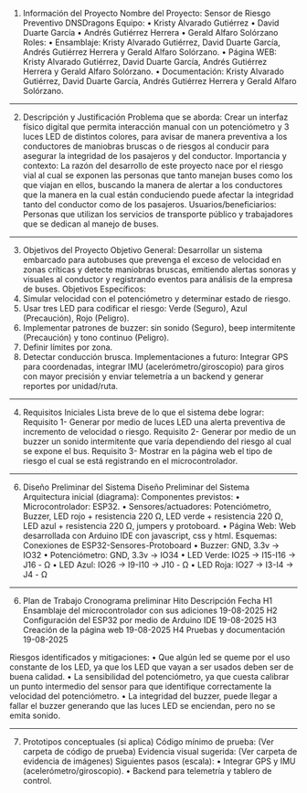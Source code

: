 1. Información del Proyecto
Nombre del Proyecto: Sensor de Riesgo Preventivo DNSDragons
Equipo: 
•	Kristy Alvarado Gutiérrez
•	David Duarte García
•	Andrés Gutiérrez Herrera
•	Gerald Alfaro Solórzano
Roles:
•	Ensamblaje: Kristy Alvarado Gutiérrez, David Duarte García, Andrés Gutiérrez Herrera y Gerald Alfaro Solórzano.
•	Página WEB: Kristy Alvarado Gutiérrez, David Duarte García, Andrés Gutiérrez Herrera y Gerald Alfaro Solórzano.
•	Documentación: Kristy Alvarado Gutiérrez, David Duarte García, Andrés Gutiérrez Herrera y Gerald Alfaro Solórzano.
________________________________________
2. Descripción y Justificación
Problema que se aborda: Crear un interfaz físico digital que permita interacción manual con un potenciómetro y 3 luces LED de distintos colores, para avisar de manera preventiva a los conductores de maniobras bruscas o de riesgos al conducir para asegurar la integridad de los pasajeros y del conductor.
Importancia y contexto: La razón del desarrollo de este proyecto nace por el riesgo vial al cual se exponen las personas que tanto manejan buses como los que viajan en ellos, buscando la manera de alertar a los conductores que la manera en la cual están conduciendo puede afectar la integridad tanto del conductor como de los pasajeros.
Usuarios/beneficiarios: Personas que utilizan los servicios de transporte público y trabajadores que se dedican al manejo de buses.
________________________________________
3. Objetivos del Proyecto
Objetivo General:
Desarrollar un sistema embarcado para autobuses que prevenga el exceso de velocidad en zonas críticas y detecte maniobras bruscas, emitiendo alertas sonoras y visuales al conductor y registrando eventos para análisis de la empresa de buses.
Objetivos Específicos:
1.	Simular velocidad con el potenciómetro y determinar estado de riesgo.
2.	Usar tres LED para codificar el riesgo: Verde (Seguro), Azul (Precaución), Rojo (Peligro).
3.	Implementar patrones de buzzer: sin sonido (Seguro), beep intermitente (Precaución) y tono continuo (Peligro).
4.	Definir límites por zona.
5.	Detectar conducción brusca.
Implementaciones a futuro: Integrar GPS para coordenadas, integrar IMU (acelerómetro/giroscopio) para giros con mayor precisión y enviar telemetría a un backend y generar reportes por unidad/ruta.
________________________________________
4. Requisitos Iniciales
Lista breve de lo que el sistema debe lograr:
Requisito 1- Generar por medio de luces LED una alerta preventiva de incremento de velocidad o riesgo.
Requisito 2- Generar por medio de un buzzer un sonido intermitente que varía dependiendo del riesgo al cual se expone el bus.
Requisito 3- Mostrar en la página web el tipo de riesgo el cual se está registrando en el microcontrolador.
________________________________________
6. Diseño Preliminar del Sistema Diseño Preliminar del Sistema
Arquitectura inicial (diagrama):
Componentes previstos:
•	Microcontrolador: ESP32.
•	Sensores/actuadores: Potenciómetro, Buzzer, LED rojo + resistencia 220 Ω, LED verde + resistencia 220 Ω, LED azul + resistencia 220 Ω, jumpers y protoboard.
•	Página Web: Web desarrollada con Arduino IDE con javascript, css y html.
Esquemas:
Conexiones de ESP32-Sensores-Protoboard
•	Buzzer: GND, 3.3v -> IO32
•	Potenciómetro: GND, 3.3v -> IO34
•	LED Verde: IO25 -> I15-I16 -> J16 - Ω
•	LED Azul: IO26 -> I9-I10 -> J10 - Ω
•	LED Roja: IO27 -> I3-I4 -> J4 - Ω
________________________________________
6. Plan de Trabajo
Cronograma preliminar
Hito	Descripción	Fecha
H1	Ensamblaje del microcontrolador con sus adiciones 	19-08-2025
H2	Configuración del ESP32 por medio de Arduino IDE	19-08-2025
H3	Creación de la página web	19-08-2025
H4	Pruebas y documentación 	19-08-2025
		
Riesgos identificados y mitigaciones:
•	Que algún led se queme por el uso constante de los LED, ya que los LED que vayan a ser usados deben ser de buena calidad.
•	La sensibilidad del potenciómetro, ya que cuesta calibrar un punto intermedio del sensor para que identifique correctamente la velocidad del potenciómetro.
•	La integridad del buzzer, puede llegar a fallar el buzzer generando que las luces LED se enciendan, pero no se emita sonido.
________________________________________
7. Prototipos conceptuales (si aplica)
Código mínimo de prueba:
(Ver carpeta de código de prueba)
Evidencia visual sugerida:
(Ver carpeta de evidencia de imágenes)
Siguientes pasos (escala):
•	Integrar GPS y IMU (acelerómetro/giroscopio).
•	Backend para telemetría y tablero de control.
